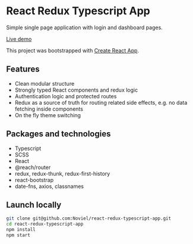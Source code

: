 # React Redux Typescript App

Simple single page application with login and dashboard pages.

[Live demo](https://cocky-yalow-7eca1d.netlify.com/)

This project was bootstrapped with [Create React App](https://github.com/facebook/create-react-app).

## Features

- Clean modular structure
- Strongly typed React components and redux logic
- Authentication logic and protected routes
- Redux as a source of truth for routing related side effects, e.g. no data fetching inside components
- On the fly theme switching

## Packages and technologies

- Typescript
- SCSS
- React
- @reach/router
- redux, redux-thunk, redux-first-history
- react-bootstrap
- date-fns, axios, classnames

## Launch locally

```sh
git clone git@github.com:Noviel/react-redux-typescript-app.git
cd react-redux-typescript-app
npm install
npm start
```